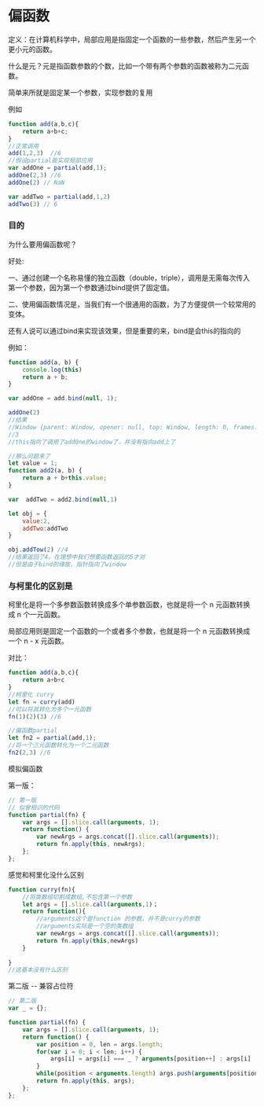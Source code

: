 # 偏函数

定义：在计算机科学中，局部应用是指固定一个函数的一些参数，然后产生另一个更小元的函数。

什么是元？元是指函数参数的个数，比如一个带有两个参数的函数被称为二元函数。

简单来所就是固定某一个参数，实现参数的复用

例如

```javascript
function add(a,b,c){
    return a+b+c;
}
//正常调用
add(1,2,3)  //6
//假设partial能实现局部应用
var addOne = partial(add,1);
addOne(2,3) //6
addOne(2) // NaN

var addTwo = partial(add,1,2)
addTwo(3) // 6
```



### 目的

为什么要用偏函数呢？

好处:

一、通过创建一个名称易懂的独立函数（double，triple），调用是无需每次传入第一个参数，因为第一个参数通过bind提供了固定值。

二、使用偏函数情况是，当我们有一个很通用的函数，为了方便提供一个较常用的变体。



还有人说可以通过bind来实现该效果，但是重要的来，bind是会this的指向的

例如：

```javascript
function add(a, b) {
	console.log(this)
    return a + b;
}

var addOne = add.bind(null, 1);

addOne(2)
//结果
//Window {parent: Window, opener: null, top: Window, length: 0, frames: Window, …}
//3
//this指向了调用了addOne的window了，并没有指向add上了

//那么问题来了
let value = 1;
function add2(a, b) {
    return a + b+this.value;
}

var  addTwo = add2.bind(null,1)

let obj = {
    value:2,
    addTwo:addTwo  
}

obj.addTow(2) //4
//结果返回了4，在理想中我们想要函数返回的5才对
//但是由于bind的缘故，指针指向了window
```



### 与柯里化的区别是

柯里化是将一个多参数函数转换成多个单参数函数，也就是将一个 n 元函数转换成 n 个一元函数。

局部应用则是固定一个函数的一个或者多个参数，也就是将一个 n 元函数转换成一个 n - x 元函数。

对比：

```javascript
function add(a,b,c){
    return a+b+c
}
//柯里化 curry
let fn = curry(add)
//可以将其转化为多个一元函数
fn(1)(2)(3) //6

//偏函数partial
let fn2 = partial(add,1);
//将一个三元函数转化为一个二元函数
fn2(2,3) //6
```



模拟偏函数

第一版：

```javascript
// 第一版
// 似曾相识的代码
function partial(fn) {
    var args = [].slice.call(arguments, 1);
    return function() {
        var newArgs = args.concat([].slice.call(arguments));
        return fn.apply(this, newArgs);
    };
};

```

感觉和柯里化没什么区别

```javascript
function curry(fn){
    //将类数组切割成数组,不包含第一个参数
    let args = [].slice.call(arguments,1)；
    return function(){
        //arguments这个是function 的参数，并不是curry的参数
        //arguments实际是一个空的类数组
        var newArgs = args.concat([].slice.call(arguments));
        return fn.apply(this,newArgs)
    }
    
}
//这基本没有什么区别
```



第二版 -- 兼容占位符

```javascript
// 第二版
var _ = {};

function partial(fn) {
    var args = [].slice.call(arguments, 1);
    return function() {
        var position = 0, len = args.length;
        for(var i = 0; i < len; i++) {
            args[i] = args[i] === _ ? arguments[position++] : args[i]
        }
        while(position < arguments.length) args.push(arguments[position++]);
        return fn.apply(this, args);
    };
};

```

